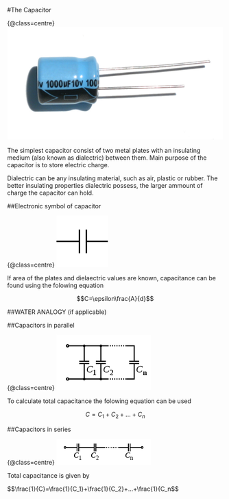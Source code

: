 #The Capacitor

{@class=centre}
![A capacitor](../resources/capacitor.jpg)

The simplest capacitor consist of two metal plates with an insulating medium (also known as dialectric) between them.
Main purpose of the capacitor is to store electric charge.

Dialectric can be any insulating material, such as air, plastic or rubber. The better insulating properties dialectric possess,
the larger ammount of charge the capacitor can hold.

##Electronic symbol of capacitor

{@class=centre}
![electric symbol of the capacitor](../resources/cap_sym.png)

If area of the plates and dielaectric values are known, capacitance can be found using the folowing equation

$$C=\epsilon\frac{A}{d}$$

##WATER ANALOGY (if applicable)

##Capacitors in parallel

{@class=centre}
![in parallel](../resources/cap_par.png)

To calculate total capacitance the folowing equation can be used

$$C=C_1+C_2+...+C_n$$

##Capacitors in series

{@class=centre}
![in series](../resources/cap_ser.png)

Total capacitance is given by

$$\frac{1}{C}=\frac{1}{C_1}+\frac{1}{C_2}+...+\frac{1}{C_n$$


